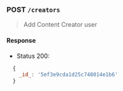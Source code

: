 ### POST `/creators`

> Add Content Creator user

#### Response

- Status 200:

```js
  {
    _id_: '5ef3e9cda1d25c748014e1b6'
  }
```
